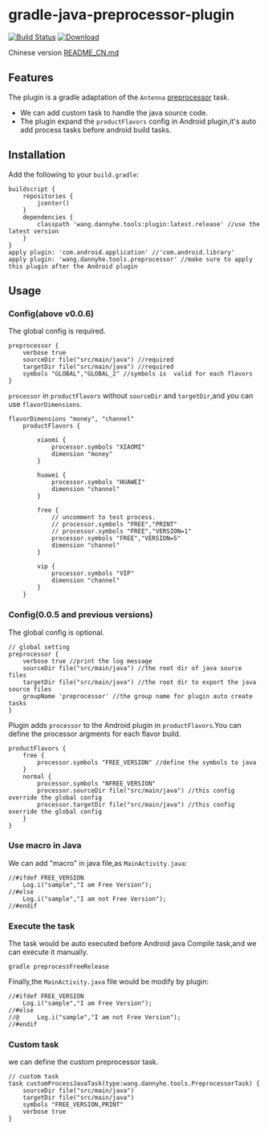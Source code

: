 # gradle-java-preprocessor-plugin

[![Build Status](https://travis-ci.org/dannyjiajia/gradle-java-preprocessor-plugin.svg?branch=master)](https://travis-ci.org/dannyjiajia/gradle-java-preprocessor-plugin)
[ ![Download](https://api.bintray.com/packages/dannyjiajia/gradle-plugins/plugin/images/download.svg) ](https://bintray.com/dannyjiajia/gradle-plugins/plugin/_latestVersion)



Chinese version [README_CN.md](README_CN.md)


## Features

The plugin is a gradle adaptation of the `Antenna` [preprocessor](http://antenna.sourceforge.net/wtkpreprocess.php) task.

* We can add custom task to handle the java source code.
* The plugin expand the `productFlavors` config in Android plugin,it's auto add process tasks before android build tasks.

## Installation

Add the following to your `build.gradle`:

~~~
buildscript {
    repositories {
        jcenter()
    }
    dependencies {
        classpath 'wang.dannyhe.tools:plugin:latest.release' //use the latest version 
    }
}
apply plugin: 'com.android.application' //'com.android.library'
apply plugin: 'wang.dannyhe.tools.preprocessor' //make sure to apply this plugin after the Android plugin
~~~

## Usage
### Config(above v0.0.6)

The global config is required.

~~~
preprocessor {
    verbose true
    sourceDir file("src/main/java") //required
    targetDir file("src/main/java") //required
    symbols "GLOBAL","GLOBAL_2" //symbols is  valid for each flavors
}
~~~

`processor`  in `productFlavors` without `sourceDir` and `targetDir`,and you can use `flavorDimensions`.

~~~
flavorDimensions "money", "channel"
    productFlavors {

        xiaomi {
            processor.symbols "XIAOMI"
            dimension "money"
        }

        huawei {
            processor.symbols "HUAWEI"
            dimension "channel"
        }

        free {
            // uncomment to test process.
            // processor.symbols "FREE","PRINT"
            // processor.symbols "FREE","VERSION=1"
            processor.symbols "FREE","VERSION=5"
            dimension "channel"
        }

        vip {
            processor.symbols "VIP"
            dimension "channel"
        }
    }
~~~

### Config(0.0.5 and previous versions)

The global config is optional.

~~~
// global setting
preprocessor {
    verbose true //print the log message
    sourceDir file("src/main/java") //the root dir of java source files
    targetDir file("src/main/java") //the root dir to export the java source files
    groupName 'preprocessor' //the group name for plugin auto create tasks
}
~~~

Plugin adds `processor` to the Android plugin in `productFlavors`.You can define the processor argments for each flavor build.

~~~
productFlavors {
	free {
	    processor.symbols "FREE_VERSION" //define the symbols to java
	}
	normal {
	    processor.symbols "NFREE_VERSION"
	    processor.sourceDir file("src/main/java") //this config override the global config
	    processor.targetDir file("src/main/java") //this config override the global config
	}
}
~~~

### Use macro in Java

We can add "macro" in java file,as `MainActivity.java`:

~~~
//#ifdef FREE_VERSION
	Log.i("sample","I am Free Version");
//#else
	Log.i("sample","I am not Free Version");
//#endif
~~~

### Execute the task

The task would be auto executed before Android java Compile task,and we can execute it manually.

~~~
gradle preprocessFreeRelease
~~~

Finally,the `MainActivity.java` file would be modify by plugin:

~~~
//#ifdef FREE_VERSION
	Log.i("sample","I am Free Version");
//#else
//@		Log.i("sample","I am not Free Version");
//#endif
~~~

### Custom task

we can define the custom preprocessor task.

~~~
// custom task
task customProcessJavaTask(type:wang.dannyhe.tools.PreprocessorTask) {
    sourceDir file("src/main/java")
    targetDir file("src/main/java")
    symbols "FREE_VERSION,PRINT" 
    verbose true
}
~~~
